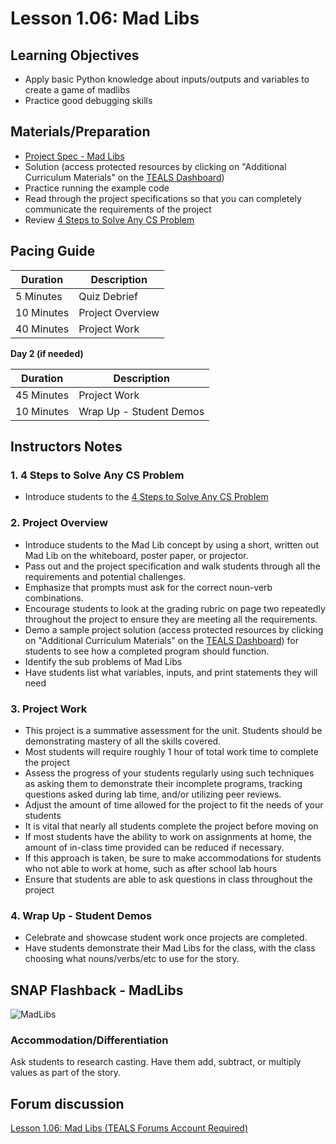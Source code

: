 # Lesson 1.06: Mad Libs

## Learning Objectives
* Apply basic Python knowledge about inputs/outputs and variables to create a game of madlibs
* Practice good debugging skills

## Materials/Preparation
* [Project Spec - Mad Libs]
* Solution (access protected resources by clicking on "Additional Curriculum Materials" on the [TEALS Dashboard])
* Practice running the example code
* Read through the project specifications so that you can completely communicate the requirements of the project 
* Review [4 Steps to Solve Any CS Problem]

## Pacing Guide
| **Duration**   |     **Description**    |
| ---------- | ------------------ |
| 5 Minutes  | Quiz Debrief        |
| 10 Minutes | Project Overview   |
| 40 Minutes | Project Work       |


**Day 2 (if needed)**

| **Duration** |    **Description**         |
|--|--|
| 45 Minutes | Project Work       |
| 10 Minutes | Wrap Up - Student Demos          |

## Instructors Notes
### 1. 4 Steps to Solve Any CS Problem
*  Introduce students to the [4 Steps to Solve Any CS Problem]

### 2.  Project Overview
*  Introduce students to the Mad Lib concept by using a short, written out Mad Lib on the whiteboard, poster paper, or projector.
*  Pass out and the project specification and walk students through all the requirements and potential challenges.
*  Emphasize that prompts must ask for the correct noun-verb combinations.
*  Encourage students to look at the grading rubric on page two repeatedly throughout the project to ensure they are meeting all the requirements.
*  Demo a sample project solution (access protected resources by clicking on "Additional Curriculum Materials" on the [TEALS Dashboard](https://www.tealsk12.org/dashboard/)) for students to see how a completed program should function.
* Identify the sub problems of Mad Libs
* Have students list what variables, inputs, and print statements they will need  

### 3.  Project Work
*  This project is a summative assessment for the unit. Students should be demonstrating mastery of all the skills covered.
*  Most students will require roughly 1 hour of total work time to complete the project
*  Assess the progress of your students regularly using such techniques as asking them to demonstrate their incomplete programs, tracking questions asked during lab time, and/or utilizing peer reviews.
*  Adjust the amount of time allowed for the project to fit the needs of your students
*  It is vital that nearly all students complete the project before moving on
* If most students have the ability to work on assignments at home, the amount of in-class time provided can be reduced if necessary.
*  If this approach is taken, be sure to make accommodations for students who not able to work at home, such as after school lab hours
*  Ensure that students are able to ask questions in class throughout the project

### 4. **Wrap Up - Student Demos**
* Celebrate and showcase student work once projects are completed. 
*  Have students demonstrate their Mad Libs for the class, with the class choosing what nouns/verbs/etc to use for the story.

## SNAP Flashback - MadLibs

![MadLibs](lesson1.06%20-%20code.png)

### Accommodation/Differentiation
Ask students to research casting. Have them add, subtract, or multiply values as part of the story. 

## Forum discussion
[Lesson 1.06: Mad Libs (TEALS Forums Account Required)](https://forums.tealsk12.org/c/2nd-semester-unit-1/1-06-madlibs)

[Mad Libs - Example Code]: project_file.py
[Project Spec - Mad Libs]: project.md
[TEALS Dashboard]:http:/www.tealsk12.org/dashboard
[4 Steps to Solve Any CS Problem]:https://github.com/TEALS-IntroCS/2nd-semester-introduction-to-computer-science-principles/raw/master/units/4%20Steps%20to%20Solve%20Any%20CS%20Problem.pdf
